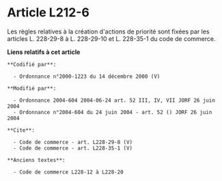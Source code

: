 # Article L212-6

Les règles relatives à la création d'actions de priorité sont fixées par les articles L. 228-29-8 à L. 228-29-10 et L.
228-35-1 du code de commerce.

**Liens relatifs à cet article**

	**Codifié par**:

	  - Ordonnance n°2000-1223 du 14 décembre 2000 (V)

	**Modifié par**:

	  - Ordonnance 2004-604 2004-06-24 art. 52 III, IV, VII JORF 26 juin 2004
	  - Ordonnance n°2004-604 du 24 juin 2004 - art. 52 () JORF 26 juin 2004

	**Cite**:

	  - Code de commerce - art. L228-29-8 (V)
	  - Code de commerce - art. L228-35-1 (V)

	**Anciens textes**:

	  - Code de commerce L228-12 à L228-20
